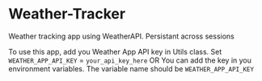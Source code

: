 # Weather-Tracker
Weather tracking app using WeatherAPI. Persistant across sessions

To use this app, add you Weather App API key in Utils class. Set `WEATHER_APP_API_KEY` = `your_api_key_here`
OR You can add the key in you environment variables. The variable name should be `WEATHER_APP_API_KEY`